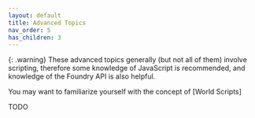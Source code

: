 ```yaml
---
layout: default
title: Advanced Topics
nav_order: 5
has_children: 3
---
```


{: .warning}
These advanced topics generally (but not all of them) involve scripting, therefore some knowledge of JavaScript is recommended, and knowledge of the Foundry API is also helpful. 

You may want to familiarize yourself with the concept of [World Scripts]

TODO